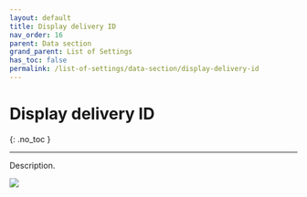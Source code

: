 ```yaml
---
layout: default
title: Display delivery ID
nav_order: 16
parent: Data section
grand_parent: List of Settings
has_toc: false
permalink: /list-of-settings/data-section/display-delivery-id
---
```


# Display delivery ID
{: .no_toc }

---

Description.

![](/orderlord-help-kds/assets/images/kds/section_kitchen_history_1.png)